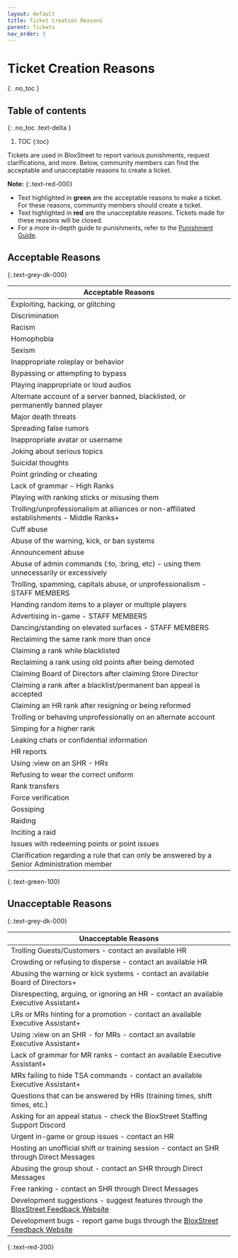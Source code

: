 ```yaml
---
layout: default
title: Ticket Creation Reasons
parent: Tickets
nav_order: 3
---
```


# Ticket Creation Reasons
{: .no_toc }

## Table of contents
{: .no_toc .text-delta }

1. TOC
{:toc}

Tickets are used in BloxStreet to report various punishments, request clarifications, and more. Below, community members can find the acceptable and unacceptable reasons to create a ticket.

**Note:**
{:.text-red-000} 
- Text highlighted in **green** are the acceptable reasons to make a ticket. For these reasons, community members should create a ticket.
- Text highlighted in **red** are the unacceptable reasons. Tickets made for these reasons will be closed.
- For a more in-depth guide to punishments, refer to the [Punishment Guide](https://support.bloxstreet.store/guides/punishment-guide.html).

## Acceptable Reasons
{:.text-grey-dk-000}

| Acceptable Reasons | 
| ------ | 
| Exploiting, hacking, or glitching | 
| Discrimination |
| Racism |
| Homophobia |
| Sexism |
| Inappropriate roleplay or behavior | 
| Bypassing or attempting to bypass | 
| Playing inappropriate or loud audios | 
| Alternate account of a server banned, blacklisted, or permanently banned player |
| Major death threats | 
| Spreading false rumors | 
| Inappropriate avatar or username | 
| Joking about serious topics | 
| Suicidal thoughts |
| Point grinding or cheating |
| Lack of grammar - High Ranks | 
| Playing with ranking sticks or misusing them | 
| Trolling/unprofessionalism at alliances or non-affiliated establishments - Middle Ranks+ | 
| Cuff abuse | 
| Abuse of the warning, kick, or ban systems | 
| Announcement abuse | 
| Abuse of admin commands (:to, :bring, etc) - using them unnecessarily or excessively | 
| Trolling, spamming, capitals abuse, or unprofessionalism - STAFF MEMBERS |
| Handing random items to a player or multiple players |
| Advertising in-game - STAFF MEMBERS |
| Dancing/standing on elevated surfaces - STAFF MEMBERS | 
| Reclaiming the same rank more than once |
| Claiming a rank while blacklisted |
| Reclaiming a rank using old points after being demoted |
| Claiming Board of Directors after claiming Store Director |
| Claiming a rank after a blacklist/permanent ban appeal is accepted |
| Claiming an HR rank after resigning or being reformed |
| Trolling or behaving unprofessionally on an alternate account |
| Simping for a higher rank | 
| Leaking chats or confidential information |
| HR reports |
| Using :view on an SHR - HRs |
| Refusing to wear the correct uniform |
| Rank transfers | 
| Force verification |
| Gossiping |
| Raiding |
| Inciting a raid |
| Issues with redeeming points or point issues |
| Clarification regarding a rule that can only be answered by a Senior Administration member |
{:.text-green-100} 

## Unacceptable Reasons 
{:.text-grey-dk-000}

| Unacceptable Reasons | 
| ------ | 
| Trolling Guests/Customers - contact an available HR |
| Crowding or refusing to disperse - contact an available HR |
| Abusing the warning or kick systems - contact an available Board of Directors+ |
| Disrespecting, arguing, or ignoring an HR - contact an available Executive Assistant+ |
| LRs or MRs hinting for a promotion - contact an available Executive Assistant+ | 
| Using :view on an SHR - for MRs - contact an available Executive Assistant+ |
| Lack of grammar for MR ranks - contact an available Executive Assistant+ | 
| MRs failing to hide TSA commands - contact an available Executive Assistant+ | 
| Questions that can be answered by HRs (training times, shift times, etc.) | 
| Asking for an appeal status - check the BloxStreet Staffing Support Discord | 
| Urgent in-game or group issues - contact an HR | 
| Hosting an unofficial shift or training session - contact an SHR through Direct Messages |
| Abusing the group shout - contact an SHR through Direct Messages |
| Free ranking - contact an SHR through Direct Messages |
| Development suggestions - suggest features through the [BloxStreet Feedback Website](https://feedback.bloxstreet.store/) |
| Development bugs - report game bugs through the [BloxStreet Feedback Website](https://feedback.bloxstreet.store/) |
{:.text-red-200} 
